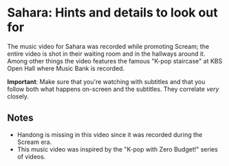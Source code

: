 # Sahara: Hints and details to look out for

The music video for Sahara was recorded while promoting Scream;
the entire video is shot in their waiting room and in the hallways around it.
Among other things the video features the famous "K-pop staircase" at KBS Open Hall
where Music Bank is recorded.

**Important**: Make sure that you're watching with subtitles and that you follow both what
happens on-screen and the subtitles. They correlate *very* closely.

## Notes

* Handong is missing in this video since it was recorded during the Scream era.
* This music video was inspired by the "K-pop with Zero Budget!" series of videos.
